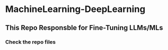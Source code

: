 # MachineLearning-DeepLearning

<h2>This Repo Responsble for Fine-Tuning LLMs/MLs</h2>
<h3>Check the repo files</h3>
